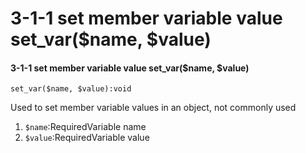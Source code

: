 # 3-1-1 set member variable value set\_var\($name, $value\)



#### 3-1-1 set member variable value set\_var\($name, $value\)

```text
set_var($name, $value):void
```

Used to set member variable values ​​in an object, not commonly used

1. `$name`:RequiredVariable name
2. `$value`:RequiredVariable value


